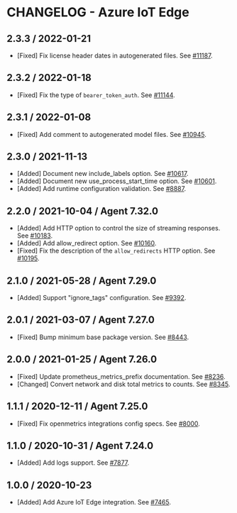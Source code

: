 # CHANGELOG - Azure IoT Edge

## 2.3.3 / 2022-01-21

* [Fixed] Fix license header dates in autogenerated files. See [#11187](https://github.com/DataDog/integrations-core/pull/11187).

## 2.3.2 / 2022-01-18

* [Fixed] Fix the type of `bearer_token_auth`. See [#11144](https://github.com/DataDog/integrations-core/pull/11144).

## 2.3.1 / 2022-01-08

* [Fixed] Add comment to autogenerated model files. See [#10945](https://github.com/DataDog/integrations-core/pull/10945).

## 2.3.0 / 2021-11-13

* [Added] Document new include_labels option. See [#10617](https://github.com/DataDog/integrations-core/pull/10617).
* [Added] Document new use_process_start_time option. See [#10601](https://github.com/DataDog/integrations-core/pull/10601).
* [Added] Add runtime configuration validation. See [#8887](https://github.com/DataDog/integrations-core/pull/8887).

## 2.2.0 / 2021-10-04 / Agent 7.32.0

* [Added] Add HTTP option to control the size of streaming responses. See [#10183](https://github.com/DataDog/integrations-core/pull/10183).
* [Added] Add allow_redirect option. See [#10160](https://github.com/DataDog/integrations-core/pull/10160).
* [Fixed] Fix the description of the `allow_redirects` HTTP option. See [#10195](https://github.com/DataDog/integrations-core/pull/10195).

## 2.1.0 / 2021-05-28 / Agent 7.29.0

* [Added] Support "ignore_tags" configuration. See [#9392](https://github.com/DataDog/integrations-core/pull/9392).

## 2.0.1 / 2021-03-07 / Agent 7.27.0

* [Fixed] Bump minimum base package version. See [#8443](https://github.com/DataDog/integrations-core/pull/8443).

## 2.0.0 / 2021-01-25 / Agent 7.26.0

* [Fixed] Update prometheus_metrics_prefix documentation. See [#8236](https://github.com/DataDog/integrations-core/pull/8236).
* [Changed] Convert network and disk total metrics to counts. See [#8345](https://github.com/DataDog/integrations-core/pull/8345).

## 1.1.1 / 2020-12-11 / Agent 7.25.0

* [Fixed] Fix openmetrics integrations config specs. See [#8000](https://github.com/DataDog/integrations-core/pull/8000).

## 1.1.0 / 2020-10-31 / Agent 7.24.0

* [Added] Add logs support. See [#7877](https://github.com/DataDog/integrations-core/pull/7877).

## 1.0.0 / 2020-10-23

* [Added] Add Azure IoT Edge integration. See [#7465](https://github.com/DataDog/integrations-core/pull/7465).

